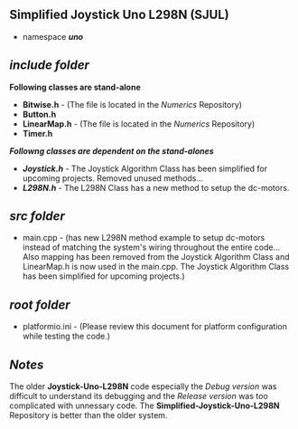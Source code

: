 ## Simplified Joystick Uno L298N (SJUL)

- namespace ***uno***

## ***include folder***

**Following classes are stand-alone**
- **Bitwise.h**   - (The file is located in the *Numerics* Repository)
- **Button.h** 
- **LinearMap.h** - (The file is located in the *Numerics* Repository)
- **Timer.h** 

***Followng classes are dependent on the stand-alones***
+ ***Joystick.h***  - The Joystick Algorithm Class has been simplified for upcoming projects. Removed unused methods...
+ ***L298N.h***     - The L298N Class has a new method to setup the dc-motors.

## ***src folder***

- main.cpp - (has new L298N method example to setup dc-motors instead of matching the system's wiring throughout the entire code... Also mapping has been removed from the Joystick Algorithm Class and LinearMap.h is now used in the main.cpp. The Joystick Algorithm Class has been simplified for upcoming projects.)

## ***root folder***

- platformio.ini        - (Please review this document for platform configuration while testing the code.)

## ***Notes***

The older **Joystick-Uno-L298N** code especially the *Debug version* was difficult to understand its debugging and the *Release version* was too complicated with unnessary code. The **Simplified-Joystick-Uno-L298N** Repository is better than the older system.

